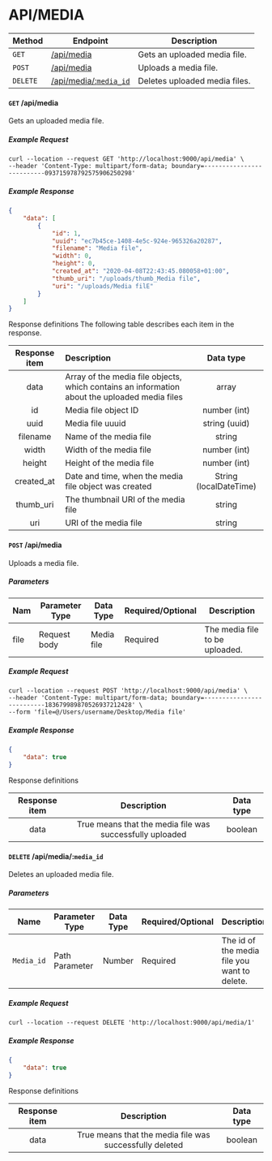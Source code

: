 # API/MEDIA
Method        |         Endpoint                                             |       Description
--------------|--------------------------------------------------------------|----------------------------------------------
`GET`         | [/api/media](#get-apimedia)                                  | Gets an uploaded media file.
`POST`        | [/api/media](#post-apimedia)                                 | Uploads a media file.
`DELETE`      | [/api/media/:`media_id`](#delete-apimediamedia_id)             | Deletes uploaded media files. 

#### **`GET`** /api/media
Gets an uploaded media file.

##### Example Request
```shell
curl --location --request GET 'http://localhost:9000/api/media' \
--header 'Content-Type: multipart/form-data; boundary=--------------------------093715978792575906250298'
```

##### Example Response
```json
{
    "data": [
        {
            "id": 1,
            "uuid": "ec7b45ce-1408-4e5c-924e-965326a20287",
            "filename": "Media file",
            "width": 0,
            "height": 0,
            "created_at": "2020-04-08T22:43:45.080058+01:00",
            "thumb_uri": "/uploads/thumb_Media file",
            "uri": "/uploads/Media filE"
        }
    ]
}
```

Response definitions
The following table describes each item in the response.

|Response item |Description |Data type |
|:---------------:|:------------|:----------:|
|data|Array of the media file objects, which contains an information about the uploaded media files|array|
|id|Media file object ID|number (int)|
|uuid|Media file uuuid|string (uuid)|
|filename|Name of the media file|string|
|width|Width of the media file|number (int)|
|height|Height of the media file|number (int)|
|created_at|Date and time, when the media file object was created|String (localDateTime)|
|thumb_uri|The thumbnail URI of the media file|string|
|uri|URI of the media file|string|

#### **`POST`** /api/media
Uploads a media file.

##### Parameters
Nam        |  Parameter Type       |  Data Type        |     Required/Optional   |   Description
-----------|-----------------------|-------------------|-------------------------|---------------------------------
file       |  Request body         |  Media file       |     Required            | The media file to be uploaded.


##### Example Request
```shell 
curl --location --request POST 'http://localhost:9000/api/media' \
--header 'Content-Type: multipart/form-data; boundary=--------------------------183679989870526937212428' \
--form 'file=@/Users/username/Desktop/Media file'
```

##### Example Response
``` json
{
    "data": true
}
```
Response definitions

|Response item |Description |Data type |
|:---------------:|:------------:|:----------:|
|data|True means that the media file was successfully uploaded |boolean|

#### **`DELETE`** /api/media/:`media_id`
Deletes an uploaded media file.

##### Parameters
Name            |   Parameter Type        | Data Type          | Required/Optional       | Description
----------------|-------------------------|--------------------|-------------------------|--------------------------
`Media_id`       | Path Parameter          | Number             | Required                | The id of the media file you want to delete.


##### Example Request
```shell
curl --location --request DELETE 'http://localhost:9000/api/media/1'
```


##### Example Response
```json
{
    "data": true
}
```

Response definitions

|Response item |Description |Data type |
|:---------------:|:------------:|:----------:|
|data|True means that the media file was successfully deleted |boolean|
